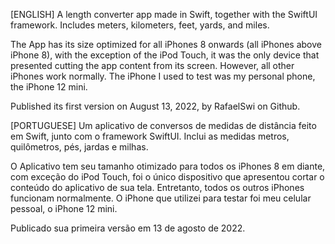 [ENGLISH]
A length converter app made in Swift, together with the SwiftUI framework.
Includes meters, kilometers, feet, yards, and miles.

The App has its size optimized for all iPhones 8 onwards (all iPhones above iPhone 8), with the exception of the iPod Touch, it was the only device that presented cutting the app content from its screen. However, all other iPhones work normally. The iPhone I used to test was my personal phone, the iPhone 12 mini.

Published its first version on August 13, 2022, by RafaelSwi on Github.


[PORTUGUESE]
Um aplicativo de conversos de medidas de distância feito em Swift, junto com o framework SwiftUI. Inclui as medidas metros, quilômetros, pés, jardas e milhas.

O Aplicativo tem seu tamanho otimizado para todos os iPhones 8 em diante, com exceção do iPod Touch, foi o único dispositivo que apresentou cortar o conteúdo do aplicativo de sua tela. Entretanto, todos os outros iPhones funcionam normalmente. O iPhone que utilizei para testar foi meu celular pessoal, o iPhone 12 mini.

Publicado sua primeira versão em 13 de agosto de 2022.
